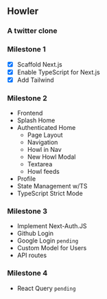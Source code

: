 ## Howler

### A twitter clone

### Milestone 1

- [x] Scaffold Next.js
- [x] Enable TypeScript for Next.js
- [x] Add Tailwind

### Milestone 2

- Frontend
- Splash Home
- Authenticated Home
  - Page Layout
  - Navigation
  - Howl in Nav
  - New Howl Modal
  - Textarea
  - Howl feeds
- Profile
- State Management w/TS
- TypeScript Strict Mode

### Milestone 3

- Implement Next-Auth.JS
- Github Login
- Google Login `pending`
- Custom Model for Users
- API routes

### Milestone 4

- React Query `pending`
